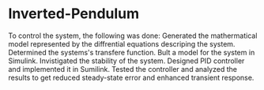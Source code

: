 # Inverted-Pendulum
To control the system, the following was done:
Generated the mathermatical model represented by the diffrential equations descriping the system.
Determined the systems's transfere function.
Bult a model for the system in Simulink.
Invistigated the stability of the system.
Designed PID controller and implemented it in Sumilink.
Tested the controller and analyzed the results to get reduced steady-state error and enhanced transient response.
